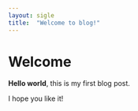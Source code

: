 ```yaml
---
layout: sigle
title:  "Welcome to blog!"
---
```


# Welcome 

**Hello world**, this is my first blog post.

I hope you like it!
